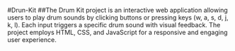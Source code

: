 #Drun-Kit
##The Drum Kit project is an interactive web application allowing users to play drum sounds by clicking buttons or pressing keys (w, a, s, d, j, k, l). Each input triggers a specific drum sound with visual feedback. The project employs HTML, CSS, and JavaScript for a responsive and engaging user experience.
